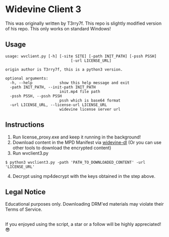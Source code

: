 # Widevine Client 3
This was originally written by T3rry7f. This repo is slightly modified version of his repo. 
This only works on standard Windows!

## Usage

```
usage: wvclient.py [-h] [-site SITE] [-path INIT_PATH] [-pssh PSSH]
                             [-url LICENSE_URL]

origin author is T3rry7f, this is a python3 version.

optional arguments:
  -h, --help            show this help message and exit
  -path INIT_PATH, --init-path INIT_PATH
                        init.mp4 file path
  -pssh PSSH, --pssh PSSH
                        pssh which is base64 format
  -url LICENSE_URL, --license-url LICENSE_URL
                        widevine license server url
  ```

## Instructions
1. Run license_proxy.exe and keep it running in the background!
2. Download content in the MPD Manifest via [widevine-dl](https://github.com/WHTJEON/widevine-dl) (Or you can use other tools to download the encrypted content)
3. Run wvclient3.py 
```
$ python3 wvclient3.py -path 'PATH_TO_DOWNLOADED_CONTENT' -url 'LICENSE_URL'
```
4. Decrypt using mp4decrypt with the keys obtained in the step above.

## Legal Notice
Educational purposes only. Downloading DRM'ed materials may violate their Terms of Service.

##
If you enjoyed using the script, a star or a follow will be highly appreciated! 😎
